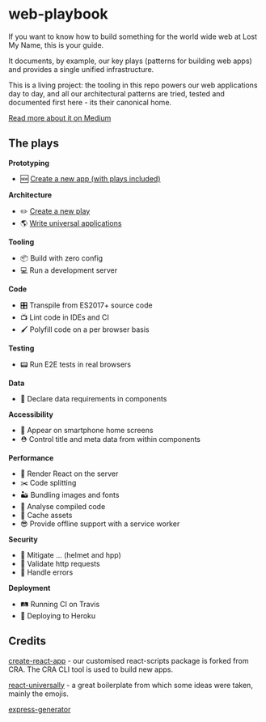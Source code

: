 # web-playbook

If you want to know how to build something for the world wide web at Lost My Name, this is your guide.

It documents, by example, our key plays (patterns for building web apps) and provides a single unified infrastructure.

This is a living project: the tooling in this repo powers our web applications day to day, and all our architectural patterns are tried, tested and documented first here - its their canonical home.

[Read more about it on Medium](https://medium.com/@danieljohngrant/introducing-playbook-8cc7e9efc8e8#.cfk6dlm66)

## The plays

**Prototyping**
- 🆕 [Create a new app (with plays included)](plays/prototyping/create-a-new-app.md)

**Architecture**
- ✏️️ [Create a new play](plays/architecture/create-a-new-play.md)
- 🌎 [Write universal applications](plays/architecture/write-universal-applications.md)

**Tooling**

- 📦 Build with zero config
- 💻 Run a development server

**Code**

- 🎛 Transpile from ES2017+ source code
- 📺 Lint code in IDEs and CI
- 🖌️ Polyfill code on a per browser basis

**Testing**

- 📟 Run E2E tests in real browsers

**Data**

- 📯 Declare data requirements in components

**Accessibility**

- 📲 Appear on smartphone home screens
- ⛑ Control title and meta data from within components

**Performance**

- 👀 Render React on the server
- ✂️ Code splitting
- 🏜 Bundling images and fonts
- 🔬 Analyse compiled code
- 🐘 Cache assets
- 😎 Provide offline support with a service worker

**Security**

- 👮 Mitigate ... (helmet and hpp)
- 🛂 Validate http requests
- 🚫 Handle errors

**Deployment**

- 🛤️ Running CI on Travis
- 🚀 Deploying to Heroku

## Credits

[create-react-app](https://github.com/facebookincubator/create-react-app) - our customised react-scripts package is forked from CRA. The CRA CLI tool is used to build new apps.

[react-universally](https://github.com/ctrlplusb/react-universally) - a great boilerplate from which some ideas were taken, mainly the emojis.

[express-generator](https://github.com/expressjs/generator)
